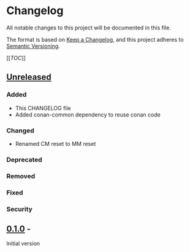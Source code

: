 # Changelog
All notable changes to this project will be documented in this file.

The format is based on [Keep a Changelog](https://keepachangelog.com/en/1.0.0/),
and this project adheres to [Semantic Versioning](https://semver.org/spec/v2.0.0.html).

[[_TOC_]]


## [Unreleased]
### Added
- This CHANGELOG file
- Added conan-common dependency to reuse conan code
### Changed
- Renamed CM reset to MM reset
### Deprecated
### Removed
### Fixed
### Security

## [0.1.0] - 
Initial version


[Unreleased]: https://gitlab.esperanto.ai/software/device-api/-/compare/v0.1.0...master
[0.2.0]: https://gitlab.esperanto.ai/software/device-api/-/tags/v0.2.0..v0.1.0
[0.1.0]: https://gitlab.esperanto.ai/software/device-api/-/tags/v0.1.0

